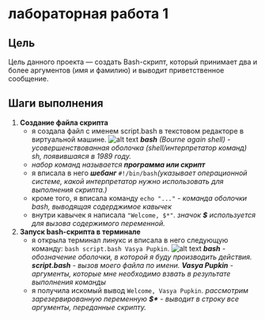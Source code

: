 # лабораторная работа 1
## Цель
Цель данного проекта — создать Bash-скрипт, который принимает два и более аргументов (имя и фамилию) и выводит приветственное сообщение.

## Шаги выполнения

1. **Создание файла скрипта**
   - я создала файл с именем script.bash в текстовом редакторе в виртуальной машине. 
   ![alt text](image.png)
   ___bash__ (Bourne again shell) - усовершенствованная оболочка (shell/интерпретатор команд) sh, появившаяся в 1989 году._
   - _набор команд называется __программа или скрипт___
   - я вписала в него ___шебанг___ ```#!/bin/bash```_(указывает операционной системе, какой интерпретатор нужно использовать для выполнения скрипта.)_
   - кроме того, я вписала команду ```echo "..."``` - _команда оболочки bash, выводящая содерджимое кавычек_
   - внутри кавычек я написала ```"Welcome, $*"```. _значок __$__ используется для вызова содержимого переменной._
2. **Запуск bash-скрипта в терминале**
   - я открыла терминал линукс и вписала в него следующую команду: ```bash script.bash Vasya Pupkin```.
   ![alt text](image-1.png)
    ___bash__ - обозначение оболочки, в которой я буду производить действия. __script.bash__ - вызов моего файла по имени. __Vasya Pupkin__ - аргументы, которые мне необходимо взвать в результате выполнения команды_ 
   - я получила искомый вывод ```Welcome, Vasya Pupkin```. _рассмотрим зарезервированную переменную __$*__ - выводит в строку все аргументы, переданные скрипту._
